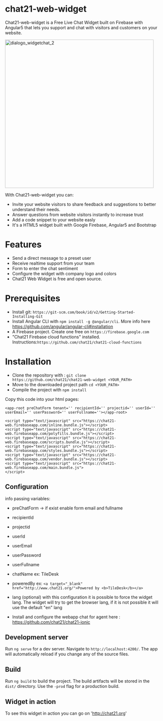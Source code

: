 # chat21-web-widget

Chat21-web-widget is a Free Live Chat Widget built on Firebase with Angular5 that lets you support and chat with visitors and customers on your website. 

<img width="488" alt="dialogo_widgetchat_2" src="https://user-images.githubusercontent.com/32448495/37662363-35110862-2c57-11e8-8720-263d1ff96f29.jpg">

With Chat21-web-widget you can:
* Invite your website visitors to share feedback and suggestions to better understand their needs.
* Answer questions from website visitors instantly to increase trust
* Add a code snippet to your website easly 
* It's a HTML5 widget built with Google Firebase, Angular5 and Bootstrap

# Features
* Send a direct message to a preset user
* Receive realtime support from your team
* Form to enter the chat sentiment
* Configure the widget with company logo and colors
* Chat21 Web Widget is free and open source.

# Prerequisites #
* Install git: `https://git-scm.com/book/id/v2/Getting-Started-Installing-Git`
* Install Angular CLI with  `npm install -g @angular/cli`. More info here https://github.com/angular/angular-cli#installation
* A Firebase project. Create one free on `https://firebase.google.com`
* "Chat21 Firebase cloud functions" installed. Instructions:`https://github.com/chat21/chat21-cloud-functions`


# Installation

* Clone the repository with : ```git clone https://github.com/chat21/chat21-web-widget <YOUR_PATH>```
* Move to the downloaded project path ```cd <YOUR_PATH>```
* Compile the project with ```npm install```

Copy this code into your html pages:

```
<app-root preChatForm tenant='' recipientId='' projectid='' userId='' userEmail='' userPassword='' userFullname=''></app-root>

<script type="text/javascript" src="https://chat21-web.firebaseapp.com/inline.bundle.js"></script>
<script type="text/javascript" src="https://chat21-web.firebaseapp.com/polyfills.bundle.js"></script>
<script type="text/javascript" src="https://chat21-web.firebaseapp.com/scripts.bundle.js"></script>
<script type="text/javascript" src="https://chat21-web.firebaseapp.com/styles.bundle.js"></script>
<script type="text/javascript" src="https://chat21-web.firebaseapp.com/vendor.bundle.js"></script>
<script type="text/javascript" src="https://chat21-web.firebaseapp.com/main.bundle.js">
</script>

```

## Configuration ##

info passing variables:  
* preChatForm -> if exist enable form email and fullname
* recipientId 
* projectid 
* userId  
* userEmail 
* userPassword 
* userFullname
* chatName ex: TileDesk
* poweredBy ex: ```<a target="_blank" href="http://www.chat21.org/">Powered by <b>TileDesk</b></a>```
* lang (optional) with this configuration it is possible to force the widget lang. The widget will try to get the browser lang, if it is not possible it will use the default "en" lang

* Install and configure the  webapp chat for agent here : https://github.com/chat21/chat21-ionic

## Development server

Run `ng serve` for a dev server. Navigate to `http://localhost:4200/`. The app will automatically reload if you change any of the source files.

## Build
Run `ng build` to build the project. The build artifacts will be stored in the `dist/` directory. Use the `-prod` flag for a production build.

## Widget in action 
To see this widget in action you can go on 'http://chat21.org'
